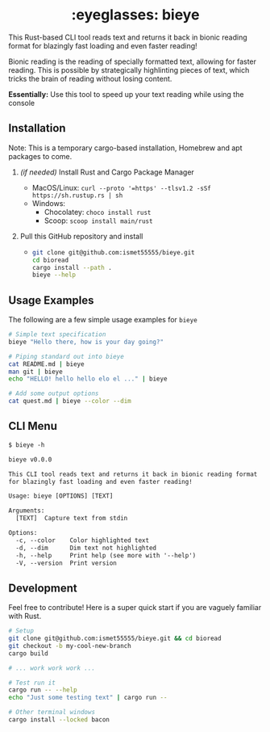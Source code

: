 <p align="center">
  <!-- <img width="120" alt="portfolio_view" src="https://raw.githubusercontent.com/ismet55555/yojenkins/main/docs/source/logo_final.png"> -->
</p>

<h1 align="center">:eyeglasses: bieye</h1>

This Rust-based CLI tool reads text and returns it back in bionic reading format
for blazingly fast loading and even faster reading!

Bionic reading is the reading of specially formatted text, allowing for
faster reading. This is possible by strategically highlinting pieces
of text, which tricks the brain of reading without losing content.

**Essentially:** Use this tool to speed up your text reading while using the console

## Installation

Note: This is a temporary cargo-based installation,
Homebrew and apt packages to come.

1. _(if needed)_ Install Rust and Cargo Package Manager

   - MacOS/Linux: `curl --proto '=https' --tlsv1.2 -sSf https://sh.rustup.rs | sh`
   - Windows:
     - Chocolatey: `choco install rust`
     - Scoop: `scoop install main/rust`

2. Pull this GitHub repository and install

   - ```bash
     git clone git@github.com:ismet55555/bieye.git
     cd bioread
     cargo install --path .
     bieye --help
     ```

## Usage Examples

The following are a few simple usage examples for `bieye`

```bash
# Simple text specification
bieye "Hello there, how is your day going?"

# Piping standard out into bieye
cat README.md | bieye
man git | bieye
echo "HELLO! hello hello elo el ..." | bieye

# Add some output options
cat quest.md | bieye --color --dim
```

## CLI Menu

```txt
$ bieye -h

bieye v0.0.0

This CLI tool reads text and returns it back in bionic reading format
for blazingly fast loading and even faster reading!

Usage: bieye [OPTIONS] [TEXT]

Arguments:
  [TEXT]  Capture text from stdin

Options:
  -c, --color    Color highlighted text
  -d, --dim      Dim text not highlighted
  -h, --help     Print help (see more with '--help')
  -V, --version  Print version
```

## Development

Feel free to contribute! Here is a super quick start if you are vaguely familiar with Rust.

```bash
# Setup
git clone git@github.com:ismet55555/bieye.git && cd bioread
git checkout -b my-cool-new-branch
cargo build

# ... work work work ...

# Test run it
cargo run -- --help
echo "Just some testing text" | cargo run --

# Other terminal windows
cargo install --locked bacon
```

